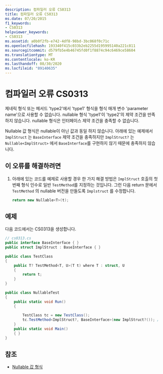 ```yaml
---
description: 컴파일러 오류 CS0313
title: 컴파일러 오류 CS0313
ms.date: 07/20/2015
f1_keywords:
- CS0313
helpviewer_keywords:
- CS0313
ms.assetid: a0b0f2fb-e742-4df8-98bd-3bc068f0c71c
ms.openlocfilehash: 193340f415c033b2eb2255d195995140a221c811
ms.sourcegitcommit: d579fb5e4b46745fd0f1f8874c94c6469ce58604
ms.translationtype: MT
ms.contentlocale: ko-KR
ms.lasthandoff: 08/30/2020
ms.locfileid: "89140635"
---
```

# <a name="compiler-error-cs0313"></a>컴파일러 오류 CS0313
제네릭 형식 또는 메서드 'type2'에서 'type1' 형식을 형식 매개 변수 'parameter name'으로 사용할 수 없습니다. nullable 형식 'type1'이 'type2'의 제약 조건을 만족하지 않습니다. nullable 형식은 인터페이스 제약 조건을 충족할 수 없습니다.  
  
 Nullable 값 형식은 nullable이 아닌 값과 동일 하지 않습니다. 아래에 있는 예제에서 `ImplStruct` 는 `BaseInterface` 제약 조건을 충족하지만 `ImplStruct?` 는 `Nullable<ImplStruct>` 에서 `BaseInterface`를 구현하지 않기 때문에 충족하지 않습니다.  
  
## <a name="to-correct-this-error"></a>이 오류를 해결하려면  
  
1. 아래에 있는 코드를 예제로 사용할 경우 한 가지 해결 방법은 `ImplStruct` 호출의 첫 번째 형식 인수로 일반 `TestMethod`를 지정하는 것입니다. 그런 다음 return 문에서 `TestMethod` 의 nullable 버전을 만들도록 `Implstruct` 를 수정합니다.  
  
    ```csharp  
    return new Nullable<T>(t);  
    ```  
  
## <a name="example"></a>예제

다음 코드에서는 CS0313을 생성합니다.  
  
```csharp  
// cs0313.cs  
public interface BaseInterface { }  
public struct ImplStruct : BaseInterface { }  
  
public class TestClass  
{  
    public T? TestMethod<T, U>(T t) where T : struct, U  
    {  
        return t;  
    }  
}  
  
public class NullableTest  
{  
    public static void Run()  
    {  
  
        TestClass tc = new TestClass();  
        tc.TestMethod<ImplStruct?, BaseInterface>(new ImplStruct?()); // CS0313  
    }  
    public static void Main()  
    { }  
}  
```  
  
## <a name="see-also"></a>참조

- [Nullable 값 형식](../language-reference/builtin-types/nullable-value-types.md)
